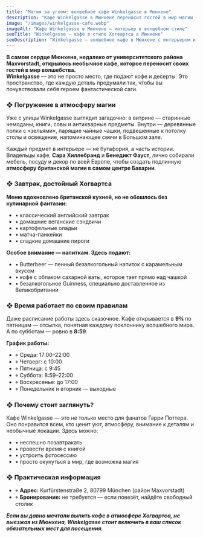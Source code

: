 ```yaml
---
title: "Магия за углом: волшебное кафе Winkelgasse в Мюнхене"
description: "Кафе Winkelgasse в Мюнхене переносит гостей в мир магии — здесь всё напоминает о Хогвартсе: от меню до интерьера. Атмосфера, завтрак и детали."
image: "/images/winkelgasse-cafe.webp"
imageAlt: "Кафе Winkelgasse в Мюнхене — интерьер в волшебном стиле"
seoTitle: "Winkelgasse — кафе в стиле Хогвартса в Мюнхене"
seoDescription: "Winkelgasse — волшебное кафе в Мюнхене с интерьером и меню в стиле Гарри Поттера. Завтрак, напитки, магия и атмосфера Хогвартса."
---
```


**В самом сердце Мюнхена, недалеко от университетского района Maxvorstadt, открылось необычное кафе, которое переносит своих гостей в мир волшебства.**  
**Winkelgasse** — это не просто место, где подают кофе и десерты. Это пространство, где каждую деталь продумали так, чтобы вы почувствовали себя героем фантастической саги.

### ❖ Погружение в атмосферу магии

Уже с улицы Winkelgasse выглядит загадочно: в витрине — старинные чемоданы, книги, совы и антикварные предметы. Внутри — деревянные полки с «зельями», парящие чайные чашки, подвешенные к потолку столы и освещение, напоминающее свечи в Большом зале.

Каждый предмет в интерьере — не бутафория, а часть истории. Владельцы кафе, **Сара Хиллебранд** и **Бенедикт Фауст**, лично собирали мебель, посуду и декор по всей Европе, чтобы создать подлинную **атмосферу британской магии в самом центре Баварии**.

### ❖ Завтрак, достойный Хогвартса

**Меню вдохновлено британской кухней, но не обошлось без кулинарной фантазии:**
- • классический английский завтрак  
- • домашние веганские сэндвичи  
- • картофельные оладьи  
- • матча-панкейки  
- • сладкие домашние пироги  

**Особое внимание — напиткам. Здесь подают:**
- • Butterbeer — пенный безалкогольный напиток с карамельным вкусом  
- • кофе с облаком сахарной ваты, которое тает прямо над чашкой  
- • безалкогольное Guinness, специально доставленное из Великобритании  

### ❖ Время работает по своим правилам

Даже расписание работы здесь сказочное. Кафе открывается в **9¾** по пятницам — отсылка, понятная каждому поклоннику волшебного мира. А по субботам — ровно в **8:59**.

**График работы:**
- ⌖ Среда: 17:00–22:00  
- ⌖ Четверг: с 10:00  
- ⌖ Пятница: с 9:45  
- ⌖ Суббота: 8:59–22:00  
- ⌖ Воскресенье: до 17:00  
- ⌖ Понедельник и вторник — выходные  

### ❖ Почему стоит заглянуть?

Кафе Winkelgasse — это не только место для фанатов Гарри Поттера. Оно понравится всем, кто ценит уют, атмосферу, внимание к деталям и необычные локации. Здесь можно:

- • неспешно позавтракать  
- • провести время с книгой  
- • устроить фотосессию  
- • просто окунуться в мир, где возможна магия  

### ❖ Практическая информация

- ⌖ **Адрес:** Kurfürstenstraße 2, 80799 München (район Maxvorstadt)  
- ⌖ **Бронирование:** не требуется — если повезёт, найдёте свободный столик  

_**Если вы давно мечтали выпить кофе в атмосфере Хогвартса, не выезжая из Мюнхена, Winkelgasse стоит включить в ваш список обязательных мест для посещения.**_
